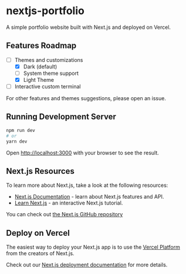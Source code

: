 # nextjs-portfolio

A simple portfolio website built with Next.js and deployed on Vercel.

## Features Roadmap

- [ ] Themes and customizations
    - [x] Dark (default)
    - [ ] System theme support
    - [x] Light Theme
- [ ] Interactive custom terminal

For other features and themes suggestions, please open an issue.

## Running Development Server

```bash
npm run dev
# or
yarn dev
```

Open [http://localhost:3000](http://localhost:3000) with your browser to see the result.

## Next.js Resources

To learn more about Next.js, take a look at the following resources:

- [Next.js Documentation](https://nextjs.org/docs) - learn about Next.js features and API.
- [Learn Next.js](https://nextjs.org/learn) - an interactive Next.js tutorial.

You can check out [the Next.js GitHub repository](https://github.com/vercel/next.js/)

## Deploy on Vercel

The easiest way to deploy your Next.js app is to use the [Vercel Platform](https://vercel.com/new?utm_medium=default-template&filter=next.js&utm_source=create-next-app&utm_campaign=create-next-app-readme) from the creators of Next.js.

Check out our [Next.js deployment documentation](https://nextjs.org/docs/deployment) for more details.

